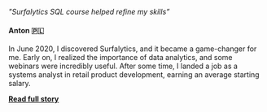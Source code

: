 <p class="feedback-card-quote"><i>"Surfalytics SQL course helped refine my skills”</i></p>

<h4>Anton 🇵🇱</h4>

<p class="feedback-card-text">
In June 2020, I discovered Surfalytics, and it became a game-changer for me. Early on, I realized the importance of data analytics, and some webinars were incredibly useful. After some time, I landed a job as a systems analyst in retail product development, earning an average starting salary.
</p>

<a href="/pages/testimonials-page/#testimonial-full-3"><b><u>Read full story</u></b></a>